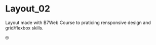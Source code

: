 # Layout_02

Layout made with B7Web Course to praticing rensponsive design and grid/flexbox skills.

🤓
